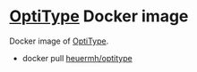 # [OptiType](https://github.com/FRED-2/OptiType) Docker image
Docker image of [OptiType](https://github.com/FRED-2/OptiType).

 * docker pull [heuermh/optitype](https://registry.hub.docker.com/u/heuermh/optitype)
